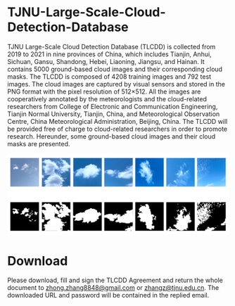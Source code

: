 # TJNU-Large-Scale-Cloud-Detection-Database

TJNU Large-Scale Cloud Detection Database (TLCDD) is collected from 2019 to 2021 in nine provinces of China, which includes Tianjin, Anhui, Sichuan, Gansu, Shandong, Hebei, Liaoning, Jiangsu, and Hainan. It contains 5000 ground-based cloud images and their corresponding cloud masks. The TLCDD is composed of 4208 training images and 792 test images. The cloud images are captured by visual sensors and stored in the PNG format with the pixel resolution of 512×512.  All the images are cooperatively annotated by the meteorologists and the cloud-related researchers from College of Electronic and Communication Engineering, Tianjin Normal University, Tianjin, China, and Meteorological Observation Centre, China Meteorological Administration, Beijing, China. The TLCDD will be provided free of charge to cloud-related researchers in order to promote research. Hereunder, some ground-based cloud images and their cloud masks are presented.

![image](image.jpg)

# Download
Please download, fill and sign the TLCDD Agreement and return the whole document to zhong.zhang8848@gmail.com or zhangz@tjnu.edu.cn. The downloaded URL and password will be contained in the replied email.



